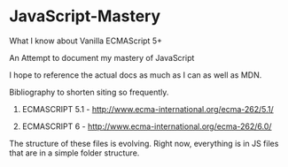 # JavaScript-Mastery
What I know about Vanilla ECMAScript 5+

An Attempt to document my mastery of JavaScript

I hope to reference the actual docs as much as I can as well as MDN.

Bibliography to shorten siting so frequently.
1. ECMASCRIPT 5.1 - http://www.ecma-international.org/ecma-262/5.1/

2. ECMASCRIPT 6 - http://www.ecma-international.org/ecma-262/6.0/

The structure of these files is evolving. Right now, everything is in JS
files that are in a simple folder structure.
   
   
  
